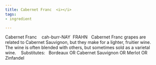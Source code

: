 ```yaml
---
title: Cabernet Franc  <i></i>
tags:
- ingredient

---
```

Cabernet Franc    cah-burr-NAY  FRAHN   Cabernet Franc grapes are related to Cabernet Sauvignon, but they make for a lighter, fruitier wine.  The wine is often blended with others, but sometimes sold as a varietal wine.    Substitutes:   Bordeaux OR Cabernet Sauvignon OR Merlot OR Zinfandel
